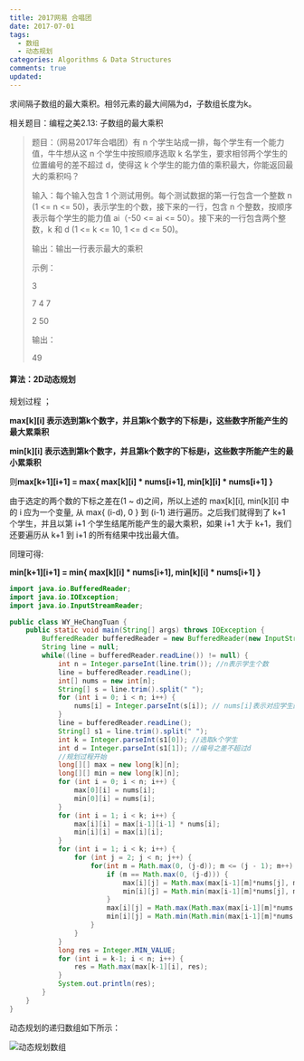 ```yaml
---
title: 2017网易 合唱团
date: 2017-07-01
tags: 
  - 数组
  - 动态规划
categories: Algorithms & Data Structures
comments: true
updated:
---
```


求间隔子数组的最大乘积。相邻元素的最大间隔为d，子数组长度为k。

相关题目：编程之美2.13: 子数组的最大乘积

<!-- more -->

> 题目：（网易2017年合唱团）有 n 个学生站成一排，每个学生有一个能力值，牛牛想从这 n 个学生中按照顺序选取 k 名学生，要求相邻两个学生的位置编号的差不超过 d，使得这 k 个学生的能力值的乘积最大，你能返回最大的乘积吗？
>
> 输入：每个输入包含 1 个测试用例。每个测试数据的第一行包含一个整数 n (1 <= n <= 50)，表示学生的个数，接下来的一行，包含 n 个整数，按顺序表示每个学生的能力值 ai（-50 <= ai <= 50）。接下来的一行包含两个整数，k 和 d (1 <= k <= 10, 1 <= d <= 50)。
>
> 输出：输出一行表示最大的乘积
>
> 示例：
>
> 3
>
> 7  4  7
>
> 2  50
>
>输出：
>
> 49



#### 算法：2D动态规划

规划过程 ；

**max\[k][i] 表示选到第k个数字，并且第k个数字的下标是i，这些数字所能产生的最大累乘积**

**min\[k][i] 表示选到第k个数字，并且第k个数字的下标是i，这些数字所能产生的最小累乘积**

则**max\[k+1][i+1] = max{ max\[k][i] * nums[i+1], min\[k][i] * nums[i+1] }**

由于选定的两个数的下标之差在(1 ~ d)之间，所以上述的 max\[k][i], min\[k][i] 中的 i 应为一个变量, 从 max{ (i-d), 0 } 到 (i-1) 进行遍历。之后我们就得到了 k+1 个学生，并且以第 i+1 个学生结尾所能产生的最大乘积，如果 i+1 大于 k+1，我们还要遍历从 k+1 到 i+1 的所有结果中找出最大值。

同理可得:

**min\[k+1][i+1] = min{ max\[k][i] * nums[i+1], min\[k][i] * nums[i+1] }**




```java
import java.io.BufferedReader;
import java.io.IOException;
import java.io.InputStreamReader;

public class WY_HeChangTuan {
    public static void main(String[] args) throws IOException {
        BufferedReader bufferedReader = new BufferedReader(new InputStreamReader(System.in));
        String line = null;
        while((line = bufferedReader.readLine()) != null) {
            int n = Integer.parseInt(line.trim()); //n表示学生个数
            line = bufferedReader.readLine();
            int[] nums = new int[n];
            String[] s = line.trim().split(" ");
            for (int i = 0; i < n; i++) {
                nums[i] = Integer.parseInt(s[i]); // nums[i]表示对应学生的能力值
            }
            line = bufferedReader.readLine();
            String[] s1 = line.trim().split(" ");
            int k = Integer.parseInt(s1[0]); //选取k个学生
            int d = Integer.parseInt(s1[1]); //编号之差不超过d
            //规划过程开始
            long[][] max = new long[k][n];
            long[][] min = new long[k][n];
            for (int i = 0; i < n; i++) {
                max[0][i] = nums[i];
                min[0][i] = nums[i];
            }
            for (int i = 1; i < k; i++) {
                max[i][i] = max[i-1][i-1] * nums[i];
                min[i][i] = max[i][i];
            }
            for (int i = 1; i < k; i++) {
                for (int j = 2; j < n; j++) {
                    for(int m = Math.max(0, (j-d)); m <= (j - 1); m++) {
                        if (m == Math.max(0, (j-d))) {
                            max[i][j] = Math.max(max[i-1][m]*nums[j], min[i-1][m]*nums[j]);
                            min[i][j] = Math.min(max[i-1][m]*nums[j], min[i-1][m]*nums[j]);
                        }
                        max[i][j] = Math.max(Math.max(max[i-1][m]*nums[j], min[i-1][m]*nums[j]), max[i][j]);
                        min[i][j] = Math.min(Math.min(max[i-1][m]*nums[j], min[i-1][m]*nums[j]), min[i][j]);
                    }
                }
            }
            long res = Integer.MIN_VALUE;
            for (int i = k-1; i < n; i++) {
                res = Math.max(max[k-1][i], res);
            }
            System.out.println(res);
        }
    }
}
```

动态规划的递归数组如下所示：

![动态规划数组](hechangtuan.png)